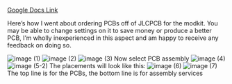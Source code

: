 [Google Docs Link](https://docs.google.com/document/d/1lXlm5Rkuk57U9H8ZfG8ebI7v9hPCBv__bzJ77-HJGrs/edit?usp=sharing)

Here’s how I went about ordering PCBs off of JLCPCB for the modkit. You may be able to change settings on it to save money or produce a better PCB, I’m wholly inexperienced in this aspect and am happy to receive any feedback on doing so.


![image (1)](https://github.com/zoroseerus/g305lithiummodkit/assets/68509716/93054268-d575-4f9a-bfab-697a7447613f)
![image (2)](https://github.com/zoroseerus/g305lithiummodkit/assets/68509716/d2c40f0a-efcd-4c68-8dcd-9df68696ec04)
![image (3)](https://github.com/zoroseerus/g305lithiummodkit/assets/68509716/bc995d44-dad4-4d9a-82d5-83902354bec1)
Now select PCB assembly
![image (4)](https://github.com/zoroseerus/g305lithiummodkit/assets/68509716/e61641b1-660d-424a-a18e-47d217f80d22)
![image (5-2)](https://github.com/zoroseerus/g305lithiummodkit/assets/68509716/1102987d-2ca6-4dd3-9919-d7fff6e8e075)
The placements will look like this:
![image (6)](https://github.com/zoroseerus/g305lithiummodkit/assets/68509716/031d3359-1e85-4b75-9ccd-0f9779d44441)
![image (7)](https://github.com/zoroseerus/g305lithiummodkit/assets/68509716/b8f01f91-8062-4748-91b3-e8ef602aea35)
The top line is for the PCBs, the bottom line is for assembly services


